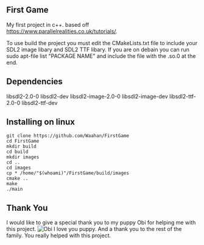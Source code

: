 First Game
----------

My first project in c++. based off https://www.parallelrealities.co.uk/tutorials/. 

To use build the project you must edit the CMakeLists.txt file to include your SDL2 image libary and SDL2 TTF libary. If you are on debain you can run sudo apt-file list "PACKAGE NAME" and include the file with the .so.0 at the end.

Dependencies
------------

libsdl2-2.0-0
libsdl2-dev
libsdl2-image-2.0-0
libsdl2-image-dev
libsdl2-ttf-2.0-0
libsdl2-ttf-dev

Installing on linux
-------------------

	git clone https://github.com/Waahan/FirstGame
	cd FirstGame
	mkdir build
	cd build
	mkdir images
	cd ..
	cd images
	cp * /home/"$(whoami)"/FirstGame/build/images
	cmake ..
	make
	./main


Thank You
---------

I would like to give a special thank you to my puppy Obi for helping me with this project. ![Obi](images/puppy.jpg) I love you puppy. And a thank you to the rest of the family. You really helped with this project.
